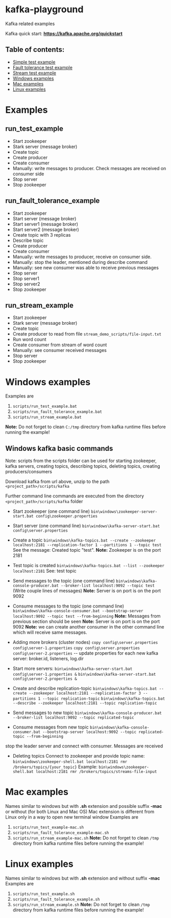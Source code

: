 # kafka-playground
Kafka related examples

Kafka quick start: **https://kafka.apache.org/quickstart**

## Table of contents:
 * [Simple test example](#run_test_example)
 * [Fault tolerance test example](#run_fault_tolerance_example)
 * [Stream test example](#run_stream_example)
 * [Windows examples](#windows-examples)
 * [Mac examples](#mac-examples)
 * [Linux examples](#linux-examples)
 
# Examples
## run_test_example
- Start zookeeper
- Stark server (message broker)
- Create topic
- Create producer
- Create consumer
- Manually: write messages to producer. Check messages are received on consumer side
- Stop server
- Stop zookeeper

## run_fault_tolerance_example
- Start zookeeper
- Start server (message broker)
- Start server1 (message broker)
- Start server2 (message broker)
- Create topic with 3 replicas
- Describe topic
- Create producer
- Create consumer
- Manually: write messages to producer, receive on consumer side.
- Manually: stop the leader, mentioned during describe command
- Manually: see new consumer was able to receive previous messages
- Stop server
- Stop server1
- Stop server2
- Stop zookeeper

## run_stream_example
- Start zookeeper
- Stark server (message broker)
- Create topic
- Create producer to read from file `stream_demo_scripts/file-input.txt`
- Run word count
- Create consumer from stream of word count
- Manually: see consumer received messages
- Stop server
- Stop zookeeper

# Windows examples
Examples are 
1) `scripts/run_test_example.bat`
2) `scripts/run_fault_tolerance_example.bat`
3) `scripts/run_stream_example.bat`

**Note:** Do not forget to clean `C:/tmp` directory from kafka runtime files before running the example!

## Windows kafka basic commands

Note: scripts from the scripts folder can be used for starting zookeeper, kafka servers, creating topics, describing topics, deleting topics, creating producers/consumers

Download kafka from url above, unzip to the path `<project_path>/scripts/kafka`

Further command line commands are executed from the directory `<project_path>/scripts/kafka` folder

- Start zookeeper (one command line)
`bin\windows\zookeeper-server-start.bat config\zookeeper.properties`

- Start server (one command line)
`bin\windows\kafka-server-start.bat config\server.properties`

- Create a topic
`bin\windows\kafka-topics.bat --create --zookeeper localhost:2181 --replication-factor 1 --partitions 1 --topic test`
See the message: Created topic "test".
**Note:** Zookeeper is on the port 2181

- Test topic is created
`bin\windows\kafka-topics.bat --list --zookeeper localhost:2181`
See: test topic

- Send messages to the topic (one command line)
`bin\windows\kafka-console-producer.bat --broker-list localhost:9092 --topic test`
(Write couple lines of messages)
**Note:** Server is on port is on the port 9092

- Consume messages to the topic (one command line)
`bin\windows\kafka-console-consumer.bat --bootstrap-server localhost:9092 --topic test --from-beginning`
**Note:** Messages from previous section should be seen
**Note:** Server is on port is on the port 9092
**Note:** we can create another consumer in the other command line which will receive same messages.

- Adding more brokers (cluster nodes)
`copy config\server.properties config\server-1.properties`
`copy config\server.properties config\server-2.properties`
 -- update properties for each new kafka server: broker.id, listeners, log.dir
 
- Start more servers:
`bin\windows\kafka-server-start.bat config\server-1.properties &`
`bin\windows\kafka-server-start.bat config\server-2.properties &`

- Create and describe replication-topic
`bin\windows\kafka-topics.bat --create --zookeeper localhost:2181 --replication-factor 3 --partitions 1 --topic replication-topic`
`bin\windows\kafka-topics.bat --describe --zookeeper localhost:2181 --topic replication-topic`

- Send messages to new topic
`bin\windows\kafka-console-producer.bat --broker-list localhost:9092 --topic replicated-topic`

- Consume messages from new topic
`bin\windows\kafka-console-consumer.bat --bootstrap-server localhost:9092 --topic replicated-topic --from-beginning`

stop the leader server and connect with consumer. Messages are received

- Deleting topics
Connect to zookeeper and provide topic name:
`bin\windows\zookeeper-shell.bat localhost:2181 rmr /brokers/topics/{your_topic}`
Example: `bin\windows\zookeeper-shell.bat localhost:2181 rmr /brokers/topics/streams-file-input`

# Mac examples
  Names similar to windows but with **.sh** extension and possible suffix **-mac** or without (for both Linux and Mac OS)
  Mac extension is different from Linux only in a way to open new terminal window
  Examples are 
  1) `scripts/run_test_example-mac.sh`
  2) `scripts/run_fault_tolerance_example-mac.sh`
  3) `scripts/run_stream_example-mac.sh`
**Note:** Do not forget to clean `/tmp` directory from kafka runtime files before running the example!

# Linux examples
  Names similar to windows but with **.sh** extension and without suffix **-mac**
  Examples are 
  1) `scripts/run_test_example.sh`
  2) `scripts/run_fault_tolerance_example.sh`
  3) `scripts/run_stream_example.sh`
**Note:** Do not forget to clean `/tmp` directory from kafka runtime files before running the example!  
  